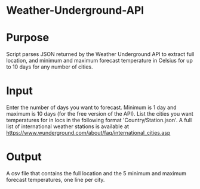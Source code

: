 # Weather-Underground-API

# Purpose
Script parses JSON returned by the Weather Underground API to extract full location, and minimum and maximum forecast temperature in Celsius for up to 10 days for any number of cities. 

# Input
Enter the number of days you want to forecast. Minimum is 1 day and maximum is 10 days (for the free version of the API). List the cities you want temperatures for in locs in the following format 'Country/Station.json'. A full list of international weather stations is available at https://www.wunderground.com/about/faq/international_cities.asp

# Output
A csv file that contains the full location and the 5 minimum and maximum forecast temperatures, one line per city.
